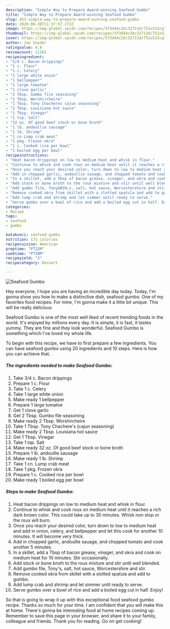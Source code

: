 ```yaml
---
description: "Simple Way to Prepare Award-winning Seafood Gumbo"
title: "Simple Way to Prepare Award-winning Seafood Gumbo"
slug: 453-simple-way-to-prepare-award-winning-seafood-gumbo
date: 2020-08-30T11:37:57.272Z
image: https://img-global.cpcdn.com/recipes/5f3d44c2bc32713d/751x532cq70/seafood-gumbo-recipe-main-photo.jpg
thumbnail: https://img-global.cpcdn.com/recipes/5f3d44c2bc32713d/751x532cq70/seafood-gumbo-recipe-main-photo.jpg
cover: https://img-global.cpcdn.com/recipes/5f3d44c2bc32713d/751x532cq70/seafood-gumbo-recipe-main-photo.jpg
author: Joe Snyder
ratingvalue: 4.8
reviewcount: 11181
recipeingredient:
- "3/4 c. Bacon drippings"
- "1 c. Flour"
- "1 c. Celery"
- "1 large white onion"
- "1 bellpepper"
- "1 large tomatoe"
- "1 clove garlic"
- "2 Tbsp. Gumbo file seasoning"
- "2 Tbsp. Worshircheire"
- "1 Tbsp. Tony Chacheres cajun seasoning"
- "2 Tbsp. Louisiana hot sauce"
- "1 Tbsp. Vinegar"
- "1 tsp. Salt"
- "32 oz. Of good beef stock or bone broth"
- "1 lb. andoullie sausage"
- "1 lb. Shrimp"
- "1 cn Lump crab meat"
- "1 pkg. Frozen okra"
- "1 c. Cooked rice per bowl"
- "1 boiled egg per bowl"
recipeinstructions:
- "Heat bacon drippings on low to medium heat and whisk in flour."
- "Continue to whisk and cook roux on medium heat until it reaches a rich dark brown color. This could take up to 30 minutes. Whisk non stop or the roux will burn."
- "Once you reach your desired color, turn down to low to medium heat and add in onion, celery, and bellpepper and let this cook for another 10 minutes. It will become very thick."
- "Add in chopped garlic, andoullie sauage, and chopped tomato and cook another 5 minutes."
- "In a skillet, add a Tbsp of bacon grease, vinager, and okra and cook on medium heat for 10 minutes. Stir occasionally."
- "Add stock or bone broth to the roux mixture and stir until well blended."
- "Add gumbo file, Tony&#39;s, salt, hot sauce, Worcestershire and stir."
- "Remove cooked okra from skillet with a slotted spatula and add to gumbo."
- "Add lump crab and shrimp and let simmer until ready to serve."
- "Serve gumbo over a bowl of rice and add a boiled egg cut in half. Enjoy!"
categories:
- Recipe
tags:
- seafood
- gumbo

katakunci: seafood gumbo 
nutrition: 173 calories
recipecuisine: American
preptime: "PT22M"
cooktime: "PT30M"
recipeyield: "3"
recipecategory: Dessert

---
```



![Seafood Gumbo](https://img-global.cpcdn.com/recipes/5f3d44c2bc32713d/751x532cq70/seafood-gumbo-recipe-main-photo.jpg)

Hey everyone, I hope you are having an incredible day today. Today, I'm gonna show you how to make a distinctive dish, seafood gumbo. One of my favorites food recipes. For mine, I'm gonna make it a little bit unique. This will be really delicious.



Seafood Gumbo is one of the most well liked of recent trending foods in the world. It's enjoyed by millions every day. It is simple, it is fast, it tastes yummy. They are fine and they look wonderful. Seafood Gumbo is something which I've loved my whole life.


To begin with this recipe, we have to first prepare a few ingredients. You can have seafood gumbo using 20 ingredients and 10 steps. Here is how you can achieve that.

<!--inarticleads1-->

##### The ingredients needed to make Seafood Gumbo:

1. Take 3/4 c. Bacon drippings
1. Prepare 1 c. Flour
1. Take 1 c. Celery
1. Take 1 large white onion
1. Make ready 1 bellpepper
1. Prepare 1 large tomatoe
1. Get 1 clove garlic
1. Get 2 Tbsp. Gumbo file seasoning
1. Make ready 2 Tbsp. Worshircheire
1. Take 1 Tbsp. Tony Chachere&#39;s (cajun seasoning)
1. Make ready 2 Tbsp. Louisiana hot sauce
1. Get 1 Tbsp. Vinegar
1. Take 1 tsp. Salt
1. Make ready 32 oz. Of good beef stock or bone broth
1. Prepare 1 lb. andoullie sausage
1. Make ready 1 lb. Shrimp
1. Take 1 cn. Lump crab meat
1. Take 1 pkg. Frozen okra
1. Prepare 1 c. Cooked rice per bowl
1. Make ready 1 boiled egg per bowl




<!--inarticleads2-->

##### Steps to make Seafood Gumbo:

1. Heat bacon drippings on low to medium heat and whisk in flour.
1. Continue to whisk and cook roux on medium heat until it reaches a rich dark brown color. This could take up to 30 minutes. Whisk non stop or the roux will burn.
1. Once you reach your desired color, turn down to low to medium heat and add in onion, celery, and bellpepper and let this cook for another 10 minutes. It will become very thick.
1. Add in chopped garlic, andoullie sauage, and chopped tomato and cook another 5 minutes.
1. In a skillet, add a Tbsp of bacon grease, vinager, and okra and cook on medium heat for 10 minutes. Stir occasionally.
1. Add stock or bone broth to the roux mixture and stir until well blended.
1. Add gumbo file, Tony&#39;s, salt, hot sauce, Worcestershire and stir.
1. Remove cooked okra from skillet with a slotted spatula and add to gumbo.
1. Add lump crab and shrimp and let simmer until ready to serve.
1. Serve gumbo over a bowl of rice and add a boiled egg cut in half. Enjoy!




So that is going to wrap it up with this exceptional food seafood gumbo recipe. Thanks so much for your time. I am confident that you will make this at home. There's gonna be interesting food at home recipes coming up. Remember to save this page in your browser, and share it to your family, colleague and friends. Thank you for reading. Go on get cooking!
